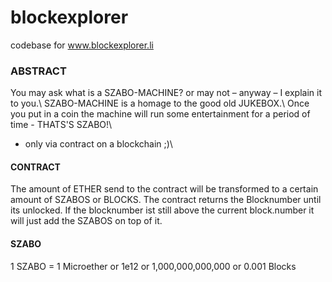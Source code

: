 # blockexplorer
codebase for www.blockexplorer.li

### ABSTRACT ###

You may ask what is a SZABO-MACHINE? or may not – anyway – I explain it to you.\ 
SZABO-MACHINE is a homage to the good old JUKEBOX.\ 
Once you put in a coin the machine will run some entertainment for a period of time - THATS'S SZABO!\
- only via contract on a blockchain ;)\ 

#### CONTRACT ####

The amount of ETHER send to the contract will be transformed to a certain amount of SZABOS or BLOCKS. The contract returns the Blocknumber until its unlocked. If the blocknumber ist still above the current block.number it will just add the SZABOS on top of it.

#### SZABO ####
1 SZABO = 1 Microether or 1e12 or 1,000,000,000,000 or 0.001 Blocks
